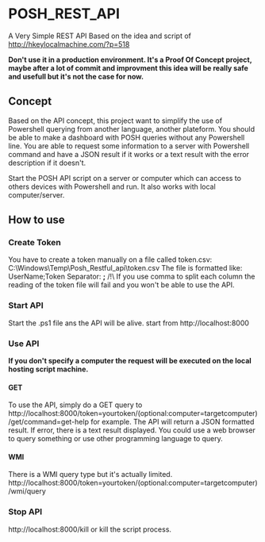 # POSH_REST_API
A Very Simple REST API
Based on the idea and script of http://hkeylocalmachine.com/?p=518

**Don't use it in a production environment. It's a Proof Of Concept project, maybe after a lot of commit and improvment this idea will be really safe and usefull but it's not the case for now.**

## Concept
Based on the API concept, this project want to simplify the use of Powershell querying from another language, another plateform.
You should be able to make a dashboard with POSH queries without any Powershell line.
You are able to request some information to a server with Powershell command and have a JSON result if it works or a text result with the error description if it doesn't.

Start the POSH API script on a server or computer which can access to others devices with Powershell and run.
It also works with local computer/server.

## How to use
### Create Token
You have to create a token manually on a file called token.csv: C:\Windows\Temp\Posh_Restful_api\token.csv
The file is formatted like: UserName;Token
Separator: **;**
/!\ If you use comma to split each column the reading of the token file will fail and you won't be able to use the API.

### Start API
Start the .ps1 file ans the API will be alive.
start from http://localhost:8000

### Use API
**If you don't specify a computer the request will be executed on the local hosting script machine.**
#### GET
To use the API, simply do a GET query to http://localhost:8000/token=yourtoken/(optional:computer=targetcomputer)/get/command=get-help
for example.
The API will return a JSON formatted result. If error, there is a text result displayed.
You could use a web browser to query something or use other programming language to query.
#### WMI
There is a WMI query type but it's actually limited.
http://localhost:8000/token=yourtoken/(optional:computer=targetcomputer)/wmi/query

### Stop API
http://localhost:8000/kill
or kill the script process.
